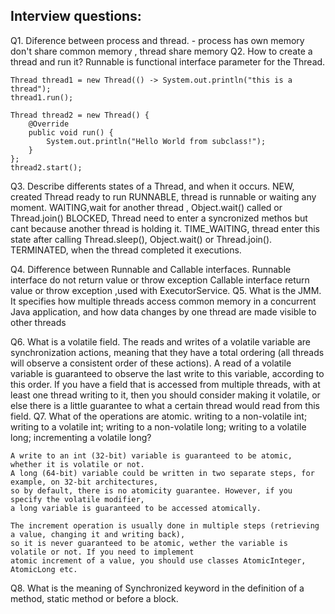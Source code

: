 ## Interview questions:

Q1. Diference between process and thread.
    - process has own memory don't share common memory , thread share memory
Q2. How to create a thread and run it?
    Runnable is functional interface parameter for the Thread.

    Thread thread1 = new Thread(() -> System.out.println("this is a thread");
    thread1.run();
    
    Thread thread2 = new Thread() {
        @Override
        public void run() {
            System.out.println("Hello World from subclass!");
        }
    };
    thread2.start();
    
Q3. Describe differents states of a Thread, and when it occurs.
    NEW, created Thread ready to run
    RUNNABLE, thread is runnable or waiting any moment.
    WAITING,wait for another thread , Object.wait() called or Thread.join()
    BLOCKED, Thread need to enter a syncronized methos but cant because another thread is holding it.
    TIME_WAITING, thread enter this state after calling Thread.sleep(), Object.wait() or Thread.join().
    TERMINATED, when the thread completed it executions.
    
Q4. Difference between Runnable and Callable interfaces.
    Runnable interface do not return value or throw exception
    Callable interface return value or throw exception ,used with ExecutorService.
Q5. What is the JMM.
    It specifies how multiple threads access common memory in a concurrent Java application, and how data changes by one thread are made 
    visible to other threads
       
Q6. What is a volatile field.
    The reads and writes of a volatile variable are synchronization actions, meaning that they have a total ordering (all threads will observe a consistent order of these actions). A read of a volatile variable is guaranteed to observe the last 
    write to this variable, according to this order.
    If you have a field that is accessed from multiple threads, with at least one thread writing to it, then you should consider making it volatile, or else there is a little guarantee to what a certain thread would read 
    from this field.
Q7. What of the operations are atomic.
    writing to a non-volatile int;
    writing to a volatile int;
    writing to a non-volatile long;
    writing to a volatile long;
    incrementing a volatile long?
    
    A write to an int (32-bit) variable is guaranteed to be atomic, whether it is volatile or not. 
    A long (64-bit) variable could be written in two separate steps, for example, on 32-bit architectures, 
    so by default, there is no atomicity guarantee. However, if you specify the volatile modifier, 
    a long variable is guaranteed to be accessed atomically.
    
    The increment operation is usually done in multiple steps (retrieving a value, changing it and writing back), 
    so it is never guaranteed to be atomic, wether the variable is volatile or not. If you need to implement 
    atomic increment of a value, you should use classes AtomicInteger, AtomicLong etc.
    
Q8. What is the meaning of Synchronized keyword in the definition of a method, static method or before a block.
      
    